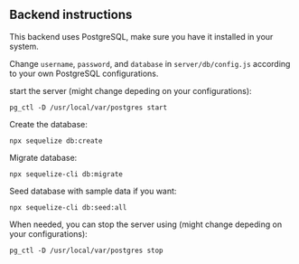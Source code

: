 ## Backend instructions

This backend uses PostgreSQL, make sure you have it installed in your system.

Change `username`, `password`, and `database` in `server/db/config.js` according to your own PostgreSQL configurations.

start the server (might change depeding on your configurations):

```
pg_ctl -D /usr/local/var/postgres start
```

Create the database:

```
npx sequelize db:create
```

Migrate database:

```
npx sequelize-cli db:migrate
```

Seed database with sample data if you want:

```
npx sequelize-cli db:seed:all
```

When needed, you can stop the server using (might change depeding on your configurations):

```
pg_ctl -D /usr/local/var/postgres stop
```
